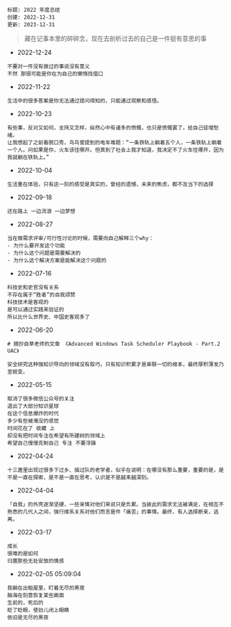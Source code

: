 ```
标题: 2022 年度总结
创建: 2022-12-31
更新: 2023-12-31
```


> 藏在记事本里的碎碎念，现在去剖析过去的自己是一件挺有意思的事


- 2022-12-24

```
不要对一件没有做过的事说没有意义
不然 那很可能是你在为自己的懒惰找借口
```

- 2022-11-22

```
生活中的很多答案是你无法通过提问得知的，只能通过观察和感悟。
```

- 2022-10-23

```
有些事，反对又如何，支持又怎样，纵然心中有诸多的愤慨，也只是愤慨罢了，给自己徒增愁绪。
让我想起了之前看脱口秀，鸟鸟曾提到的电车难题：“一条铁轨上躺着五个人，一条铁轨上躺着一个人。问如果是你，火车该往哪开。但真到了社会上我才知道，我决定不了火车往哪开，因为我就躺在铁轨上。”
```

- 2022-10-04

```
生活重在体验，只有这一刻的感受是真实的，曾经的遗憾，未来的焦虑，都不及当下的选择
```

- 2022-09-18

```
还在路上 一边流浪 一边梦想
```

- 2022-08-27 

```
当在做需求评审/可行性讨论的时候，需要向自己解释三个why：
- 为什么要开发这个功能
- 为什么这个问题是需要解决的
- 为什么这个解决方案是能解决这个问题的
```

- 2022-07-16

```
科技史和史官没有关系 
不存在属于“胜者”的自我颂赞 
科技技术是客观的 
是可以通过实践来验证的 
所以比什么世界史、中国史客观多了
```


- 2022-06-20

```
# 摘抄自草老师的文章 《Advanced Windows Task Scheduler Playbook - Part.2 UAC》

安全研究这种强知识导向的领域没有取巧，只有知识积累才是串联一切的根本，最终厚积薄发乃至蜕变。
```

- 2022-05-15

```
取消了很多微信公众号的关注
退出了大部分知识星球
在这个信息爆炸的时代
多少有些被淹没的感觉
时间花在了 收藏 上
却没有把时间专注在希望有所建树的领域上
希望自己慢慢克制自己 专注 不要浮躁
```

- 2022-04-24

```
十三邀里出现过很多下过乡、插过队的老学者，似乎在说明：在哪没有那么重要，重要的是，是不是一直在探索，是不是一直在思考，认识是不是越来越深刻。
```

- 2022-04-04

```
「自我」的外壳逐渐坚硬，一些亲情对他们来说只是负累。当彼此的需求无法被满足，在相互不熟悉的几代人之间，强行维系关系对他们而言是件「痛苦」的事情。最终，有人选择断亲，逃离。
```

- 2022-03-17 

```text
成长
很难的是如何
归置那些无处安放的情感
```


- 2022-02-05 05:09:04

```text
我躺在出租屋里，盯着无尽的黑夜
脑海在刻意恢复某些画面
生前的，死后的
眨了眨眼，使劲儿闭上眼睛
依旧是无尽的黑夜
```

